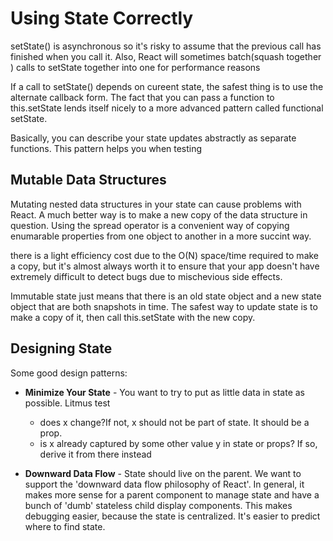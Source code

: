 # Using State Correctly

setState() is asynchronous so it's risky to assume that the previous call has finished when you call it. Also, React will sometimes batch(squash together ) calls to setState together into one for performance reasons

If a call to setState() depends on cureent state, the safest thing is to use the alternate callback form. The fact that you can pass a function to this.setState lends itself nicely to a more advanced pattern called functional setState.

Basically, you can describe your state updates abstractly as separate functions. This pattern helps you when testing

## Mutable Data Structures

Mutating nested data structures in your state can cause problems with React. A much better way is to make a new copy of the data structure in question. Using the spread operator is a convenient way of copying enumarable properties from one object to another in a more succint way.

there is a light efficiency cost due to the O(N) space/time required to make a copy, but it's almost always worth it to ensure that your app doesn't have extremely difficult to detect bugs due to mischevious side effects.

Immutable state just means that there is an old state object and a new state object that are both snapshots in time. The safest way to update state is to make a copy of it, then call this.setState with the new copy.

## Designing State
Some good design patterns:
- **Minimize Your State** - You want to try to put as little data in state as possible. Litmus test 
    - does x change?If not, x should not be part of state. It should be a prop.
    - is x already captured by some other value y in state or props? If so, derive it from there instead
    
- **Downward Data Flow** - State should live on the parent. We want to support the 'downward data flow philosophy of React'. In general, it makes more sense for a parent component to manage state and have a bunch of 'dumb' stateless child display components. This makes debugging easier, because the state is centralized. It's easier to predict where to find state.